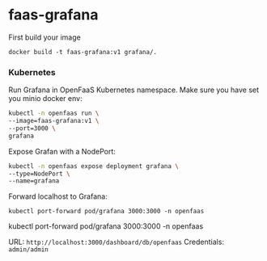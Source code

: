 # faas-grafana

First build your image 

```
docker build -t faas-grafana:v1 grafana/.
```

### Kubernetes

Run Grafana in OpenFaaS Kubernetes namespace. Make sure you have set you minio docker env:

```bash
kubectl -n openfaas run \
--image=faas-grafana:v1 \
--port=3000 \
grafana
```

Expose Grafan with a NodePort:

```bash
kubectl -n openfaas expose deployment grafana \
--type=NodePort \
--name=grafana
```

Forward localhost to Grafana:
```
kubectl port-forward pod/grafana 3000:3000 -n openfaas
```
kubectl port-forward pod/grafana 3000:3000 -n openfaas

URL: `http://localhost:3000/dashboard/db/openfaas`
Credentials: `admin/admin`